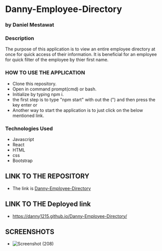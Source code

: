 # Danny-Employee-Directory

### by Daniel Mestawat

### Description
The purpose of this application is to view an entire employee directory at once for quick access of their information. It is beneficial for an employee for quick filter of the employee by thier first name.


### HOW TO USE THE APPLICATION

- Clone this repository.
- Open in command prompt(cmd) or bash.
- Initialize by typing npm i.
- the first step is to type "npm start" with out the (") and then press the key enter or
- Another way to start the application is to just click on the below mentioned link.



### Technologies Used

- Javascript
- React
- HTML
- css
- Bootstrap



## LINK TO THE REPOSITORY

- The link is [Danny-Employee-Directory](https://github.com/danny1215/Danny-Employee-Directory)

## LINK TO THE Deployed link

- https://danny1215.github.io/Danny-Employee-Directory/


## SCREENSHOTS

- ![Screenshot (208)](https://user-images.githubusercontent.com/59859358/113373219-5b0d9300-9338-11eb-9895-18029f5fedfa.png)



